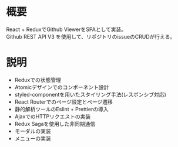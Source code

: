 # 概要
React + ReduxでGithub ViewerをSPAとして実装。  
Github REST API V3 を使用して、リポジトリのissueのCRUDが行える。

# 説明
* Reduxでの状態管理  
* Atomicデザインでのコンポーネント設計  
* styled-componentを用いたスタイリング手法(レスポンシブ対応)  
* React Routerでのページ設定とページ遷移  
* 静的解析ツールのEslint + Prettierの導入  
* AjaxでのHTTPリクエストの実装  
* Redux Sagaを使用した非同期通信  
* モーダルの実装  
* メニューの実装  
